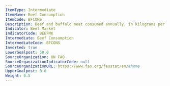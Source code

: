 ```yaml
---
ItemType: Intermediate
ItemName: Beef Consumption
ItemCode: BFCONS
Description: Beef and buffalo meat consumed annually, in kilograms per person.
Indicator: Beef Market
IndicatorCode: BEEFMK
Intermediate: Beef Consumption
IntermediateCode: BFCONS
Inverted: true
LowerGoalpost: 50.0
SourceOrganization: UN FAO
SourceOrganizationIndicatorCode: null
SourceOrganizationURL: https://www.fao.org/faostat/en/#home
UpperGoalpost: 0.0
Weight: 0.5
---
```


